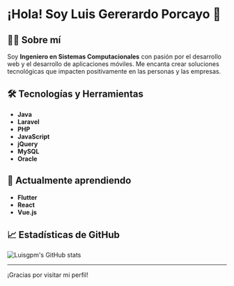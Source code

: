 # ¡Hola! Soy Luis Gererardo Porcayo 👋

## 👨‍💻 Sobre mí

Soy **Ingeniero en Sistemas Computacionales** con pasión por el desarrollo web y el desarrollo de aplicaciones móviles. Me encanta crear soluciones tecnológicas que impacten positivamente en las personas y las empresas.

## 🛠 Tecnologías y Herramientas

- **Java**
- **Laravel**
- **PHP**
- **JavaScript**
- **jQuery**
- **MySQL**
- **Oracle**

## 🚀 Actualmente aprendiendo

- **Flutter**
- **React**
- **Vue.js**

## 📈 Estadísticas de GitHub

![Luisgpm's GitHub stats](https://github-readme-stats.vercel.app/api?username=luisgpm&show_icons=true&theme=radical)

---

¡Gracias por visitar mi perfil!
